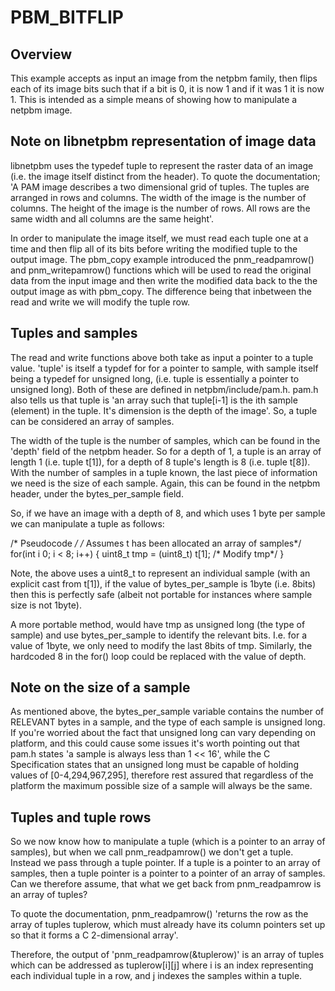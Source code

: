 # PBM_BITFLIP #

## Overview ##

This example accepts as input an image from the netpbm family, then flips each of its image bits such that if a bit is 0, it is now 1 
and if it was 1 it is now 1. This is intended as a simple means of showing how to manipulate a netpbm image.

## Note on libnetpbm representation of image data ##

libnetpbm uses the typedef tuple to represent the raster data of an image (i.e. the image itself distinct from the header). To quote 
the documentation; 'A PAM image describes a two dimensional grid of tuples. The tuples are arranged in rows and columns. The width of
the image is the number of columns. The height of the image is the number of rows. All rows are the same width and all columns are 
the same height'. 

In order to manipulate the image itself, we must read each tuple one at a time and then flip all of its bits 
before writing the modified tuple to the output image. The pbm_copy example introduced the pnm_readpamrow() and pnm_writepamrow() 
functions which will be used to read the original data  from the input image and then write the modified data back to the the output 
image as with pbm_copy. The difference being that inbetween the read and write we will modify the tuple row.

## Tuples and samples ##

The read and write functions above both take as input a pointer to a tuple value. 'tuple' is itself a typdef for for a pointer to 
sample, with sample itself being a typedef for unsigned long, (i.e. tuple is essentially a pointer to unsigned long). Both of these 
are defined in netpbm/include/pam.h. pam.h also tells us that tuple is 'an array such that tuple[i-1] is the  ith sample (element) 
in the tuple. It's dimension is the depth of the image'. So, a tuple can be considered an array of samples.

The width of the tuple is the number of samples, which can be found in the 'depth' field of the netpbm header. So for a depth of 1,
a tuple is an array of length 1 (i.e. tuple t[1]), for a depth of 8 tuple's length is 8 (i.e. tuple t[8]). With the number of samples
in a tuple known, the last piece of information we need is the size of each sample. Again, this can be found in the netpbm header,
under the bytes_per_sample field.

So, if we have an image with a depth of 8, and which uses 1 byte per sample we can manipulate a tuple as follows:

/* Pseudocode */
/* Assumes t has been allocated an array of samples*/
for(int i 0; i < 8; i++)
{
    uint8_t tmp = (uint8_t) t[1];
    /* Modify tmp*/
}

Note, the above uses a uint8_t to represent an individual sample (with an explicit cast from t[1]), if the value of bytes_per_sample 
is 1byte (i.e. 8bits) then this is perfectly safe (albeit not portable for instances where sample size is not 1byte).

A more portable method, would have tmp as unsigned long (the type of sample) and use bytes_per_sample to identify the relevant bits. 
I.e. for a value of 1byte, we only need to modify the last 8bits of tmp. Similarly, the hardcoded 8 in the for() loop could be
replaced with the value of depth.

## Note on the size of a sample ##

As mentioned above, the bytes_per_sample variable contains the number of RELEVANT bytes in a sample, and the type of each sample is 
unsigned long. If you're worried about the fact that unsigned long can vary depending on platform, and this could cause some issues
it's worth pointing out that pam.h states 'a sample is always less than 1 << 16', while the C Specification states that an unsigned
long must be capable of holding values of [0-4,294,967,295], therefore rest assured that regardless of the platform the maximum
possible size of a sample will always be the same.

## Tuples and tuple rows ##

So we now know how to manipulate a tuple (which is a pointer to an array of samples), but when we call pnm_readpamrow() we don't 
get a tuple. Instead we pass through a tuple pointer. If a tuple is a pointer to an array of samples, then a tuple pointer is a
pointer to a pointer of an array of samples. Can we therefore assume, that what we get back from pnm_readpamrow is an array of 
tuples?

To quote the documentation, pnm_readpamrow() 'returns the row as the array of tuples tuplerow, which must already have its column 
pointers set up so that it forms a C 2-dimensional array'.

Therefore, the output of 'pnm_readpamrow(&tuplerow)' is an array of tuples which can be addressed as tuplerow[i][j] where i is an
index representing each individual tuple in a row, and j indexes the samples within a tuple.
